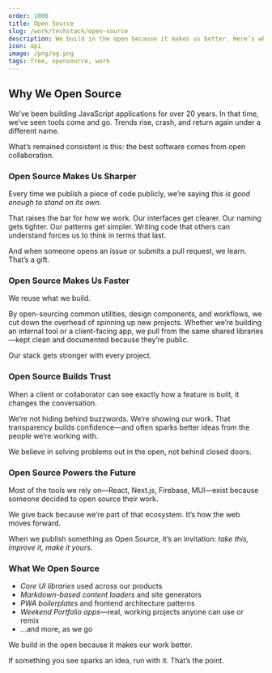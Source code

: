 ```yaml
---
order: 1000
title: Open Source
slug: /work/techstack/open-source
description: We build in the open because it makes us better. Here’s why Open Source is a cornerstone of our work.
icon: api
image: /png/og.png
tags: free, opensource, work
---
```


## Why We Open Source

We’ve been building JavaScript applications for over 20 years. In that time, we’ve seen tools come and go. Trends rise, crash, and return again under a different name.

What’s remained consistent is this: the best software comes from open collaboration.

### Open Source Makes Us Sharper

Every time we publish a piece of code publicly, we’re saying _this is good enough to stand on its own_.

That raises the bar for how we work. Our interfaces get clearer. Our naming gets tighter. Our patterns get simpler. Writing code that others can understand forces us to think in terms that last.

And when someone opens an issue or submits a pull request, we learn. That’s a gift.

### Open Source Makes Us Faster

We reuse what we build.

By open-sourcing common utilities, design components, and workflows, we cut down the overhead of spinning up new projects. Whether we’re building an internal tool or a client-facing app, we pull from the same shared libraries—kept clean and documented because they’re public.

Our stack gets stronger with every project.

### Open Source Builds Trust

When a client or collaborator can see exactly how a feature is built, it changes the conversation.

We’re not hiding behind buzzwords. We’re showing our work. That transparency builds confidence—and often sparks better ideas from the people we’re working with.

We believe in solving problems out in the open, not behind closed doors.

### Open Source Powers the Future

Most of the tools we rely on—React, Next.js, Firebase, MUI—exist because someone decided to open source their work.

We give back because we’re part of that ecosystem. It’s how the web moves forward.

When we publish something as Open Source, it’s an invitation: _take this, improve it, make it yours_.

### What We Open Source

- _Core UI libraries_ used across our products
- _Markdown-based content loaders_ and site generators
- _PWA boilerplates_ and frontend architecture patterns
- _Weekend Portfolio apps_—real, working projects anyone can use or remix
- ...and more, as we go

We build in the open because it makes our work better.

If something you see sparks an idea, run with it. That’s the point.

